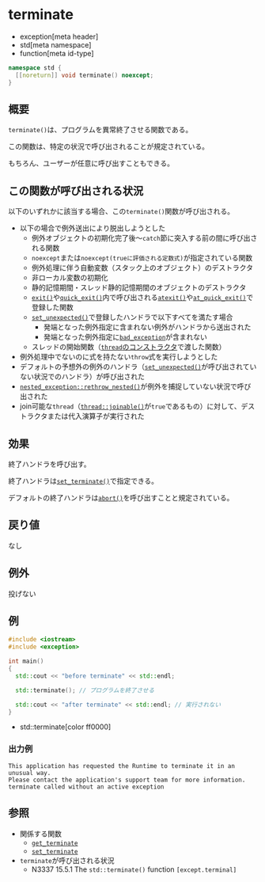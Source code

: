 # terminate
* exception[meta header]
* std[meta namespace]
* function[meta id-type]

```cpp
namespace std {
  [[noreturn]] void terminate() noexcept;
}
```

## 概要
`terminate()`は、プログラムを異常終了させる関数である。

この関数は、特定の状況で呼び出されることが規定されている。

もちろん、ユーザーが任意に呼び出すこともできる。

## この関数が呼び出される状況
以下のいずれかに該当する場合、この`terminate()`関数が呼び出される。

- 以下の場合で例外送出により脱出しようとした
	- 例外オブジェクトの初期化完了後～`catch`節に突入する前の間に呼び出される関数
	- `noexcept`または`noexcept(trueに評価される定数式)`が指定されている関数
	- 例外処理に伴う自動変数（スタック上のオブジェクト）のデストラクタ
	- 非ローカル変数の初期化
	- 静的記憶期間・スレッド静的記憶期間のオブジェクトのデストラクタ
	- [`exit()`](/reference/cstdlib/exit.md)や[`quick_exit()`](/reference/cstdlib/quick_exit.md)内で呼び出される[`atexit()`](/reference/cstdlib/atexit.md)や[`at_quick_exit()`](/reference/cstdlib/at_quick_exit.md)で登録した関数
	- [`set_unexpected()`](set_unexpected.md)で登録したハンドラで以下すべてを満たす場合
		- 発端となった例外指定に含まれない例外がハンドラから送出された
		- 発端となった例外指定に[`bad_exception`](bad_exception.md)が含まれない
	- スレッドの開始関数（[`thread`のコンストラクタ](../thread/thread/op_constructor.md)で渡した関数）
- 例外処理中でないのに式を持たない`throw`式を実行しようとした
- デフォルトの予想外の例外のハンドラ（[`set_unexpected()`](set_unexpected.md)が呼び出されていない状況でのハンドラ）が呼び出された
- [`nested_exception::rethrow_nested()`](nested_exception/rethrow_nested.md)が例外を捕捉していない状況で呼び出された
- join可能な`thread`（[`thread::joinable()`](../thread/thread/joinable.md)が`true`であるもの）に対して、デストラクタまたは代入演算子が実行された


## 効果
終了ハンドラを呼び出す。

終了ハンドラは[`set_terminate()`](set_terminate.md)で指定できる。

デフォルトの終了ハンドラは[`abort()`](/reference/cstdlib/abort.md)を呼び出すことと規定されている。


## 戻り値
なし


## 例外
投げない


## 例
```cpp example
#include <iostream>
#include <exception>

int main()
{
  std::cout << "before terminate" << std::endl;

  std::terminate(); // プログラムを終了させる

  std::cout << "after terminate" << std::endl; // 実行されない
}
```
* std::terminate[color ff0000]

### 出力例
```
This application has requested the Runtime to terminate it in an unusual way.
Please contact the application's support team for more information.
terminate called without an active exception
```

## 参照
- 関係する関数
	- [`get_terminate`](get_terminate.md)
	- [`set_terminate`](set_terminate.md)
- `terminate`が呼び出される状況
	- N3337 15.5.1 The `std::terminate()` function `[except.terminal]`

